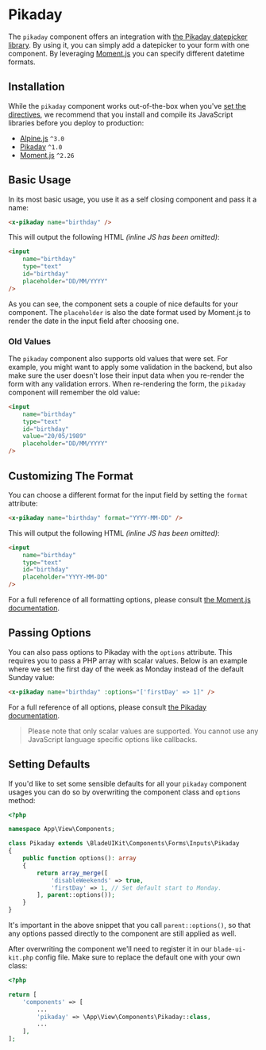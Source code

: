 # Pikaday

The `pikaday` component offers an integration with [the Pikaday datepicker library](https://pikaday.com). By using it, you can simply add a datepicker to your form with one component. By leveraging [Moment.js](https://momentjs.com) you can specify different datetime formats.

## Installation

While the `pikaday` component works out-of-the-box when you've [set the directives](/docs/{{version}}/installation#directives), we recommend that you install and compile its JavaScript libraries before you deploy to production:

- [Alpine.js](https://github.com/alpinejs/alpine) `^3.0`
- [Pikaday](https://github.com/Pikaday/Pikaday#installation) `^1.0`
- [Moment.js](https://momentjs.com) `^2.26`

## Basic Usage

In its most basic usage, you use it as a self closing component and pass it a name:

```html
<x-pikaday name="birthday" />
```

This will output the following HTML *(inline JS has been omitted)*:

```html
<input
    name="birthday"
    type="text"
    id="birthday"
    placeholder="DD/MM/YYYY"
/>
```

As you can see, the component sets a couple of nice defaults for your component. The `placeholder` is also the date format used by Moment.js to render the date in the input field after choosing one.

### Old Values

The `pikaday` component also supports old values that were set. For example, you might want to apply some validation in the backend, but also make sure the user doesn't lose their input data when you re-render the form with any validation errors. When re-rendering the form, the `pikaday` component will remember the old value:

```html
<input
    name="birthday"
    type="text"
    id="birthday"
    value="20/05/1989"
    placeholder="DD/MM/YYYY"
/>
```

## Customizing The Format

You can choose a different format for the input field by setting the `format` attribute: 

```html
<x-pikaday name="birthday" format="YYYY-MM-DD" />
```

This will output the following HTML *(inline JS has been omitted)*:

```html
<input 
    name="birthday" 
    type="text" 
    id="birthday" 
    placeholder="YYYY-MM-DD" 
/>
```

For a full reference of all formatting options, please consult [the Moment.js documentation](https://momentjs.com/docs/#/displaying/format).

## Passing Options

You can also pass options to Pikaday with the `options` attribute. This requires you to pass a PHP array with scalar values. Below is an example where we set the first day of the week as Monday instead of the default Sunday value:

```html
<x-pikaday name="birthday" :options="['firstDay' => 1]" />
```

For a full reference of all options, please consult [the Pikaday documentation](https://github.com/Pikaday/Pikaday#configuration).

> Please note that only scalar values are supported. You cannot use any JavaScript language specific options like callbacks.

## Setting Defaults

If you'd like to set some sensible defaults for all your `pikaday` component usages you can do so by overwriting the component class and `options` method:

```php
<?php

namespace App\View\Components;

class Pikaday extends \BladeUIKit\Components\Forms\Inputs\Pikaday
{
    public function options(): array
    {
        return array_merge([
            'disableWeekends' => true,
            'firstDay' => 1, // Set default start to Monday.
        ], parent::options());
    }
}
```

It's important in the above snippet that you call `parent::options()`, so that any options passed directly to the component are still applied as well. 

After overwriting the component we'll need to register it in our `blade-ui-kit.php` config file. Make sure to replace the default one with your own class:

```php
<?php

return [
    'components' => [
        ...
        'pikaday' => \App\View\Components\Pikaday::class,
        ...
    ],
];
```
